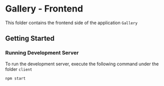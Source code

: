 # Gallery - Frontend

This folder contains the frontend side of the application `Gallery`

## Getting Started

### Running Development Server

To run the development server, execute the following command under the folder `client`

```bash
npm start
```